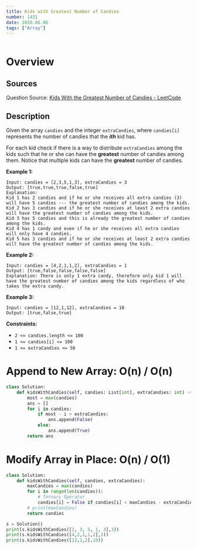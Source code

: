 ```yaml
---
title: Kids with Greatest Number of Candies
number: 1431
date: 2020.06.06
tags: ["Array"]
---
```


```toc
```

# Overview
## Sources
Question Source: [Kids With the Greatest Number of Candies - LeetCode](https://leetcode.com/problems/kids-with-the-greatest-number-of-candies/)

## Description
Given the array `candies` and the integer `extraCandies`, where `candies[i]` represents the number of candies that the ***ith*** kid has.

For each kid check if there is a way to distribute `extraCandies` among the kids such that he or she can have the **greatest** number of candies among them. Notice that multiple kids can have the **greatest** number of candies.

**Example 1:**

```text
Input: candies = [2,3,5,1,3], extraCandies = 3
Output: [true,true,true,false,true] 
Explanation: 
Kid 1 has 2 candies and if he or she receives all extra candies (3) will have 5 candies --- the greatest number of candies among the kids. 
Kid 2 has 3 candies and if he or she receives at least 2 extra candies will have the greatest number of candies among the kids. 
Kid 3 has 5 candies and this is already the greatest number of candies among the kids. 
Kid 4 has 1 candy and even if he or she receives all extra candies will only have 4 candies. 
Kid 5 has 3 candies and if he or she receives at least 2 extra candies will have the greatest number of candies among the kids.
```

**Example 2:**

```text
Input: candies = [4,2,1,1,2], extraCandies = 1
Output: [true,false,false,false,false] 
Explanation: There is only 1 extra candy, therefore only kid 1 will have the greatest number of candies among the kids regardless of who takes the extra candy.
```

**Example 3:**

```text
Input: candies = [12,1,12], extraCandies = 10
Output: [true,false,true]
```

**Constraints:**

* `2 <= candies.length <= 100`
* `1 <= candies[i] <= 100`
* `1 <= extraCandies <= 50`

# Append to New Array: O(n) / O(n)
```python
class Solution:
    def kidsWithCandies(self, candies: List[int], extraCandies: int) -> List[bool]:
        most = max(candies)
        ans = []
        for i in candies:
            if most - i > extraCandies:
                ans.append(False)
            else:
                ans.append(True)
        return ans
```

# Modify Array in Place: O(n) / O(1)
```py
class Solution:
    def kidsWithCandies(self, candies, extraCandies):
        maxCandies = max(candies)
        for i in range(len(candies)):
            # Ternary Operator
            candies[i] = False if candies[i] < maxCandies - extraCandies else True
        # print(maxCandies)
        return candies

s = Solution()
print(s.kidsWithCandies([2, 3, 5, 1, 3],3))
print(s.kidsWithCandies([4,2,1,1,2],1))
print(s.kidsWithCandies([12,1,2],10))
```